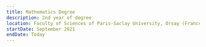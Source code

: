 ```yaml
---
title: Mathematics Degree
description: 2nd year of degree
location: Faculty of Sciences of Paris-Saclay University, Orsay (France)
startDate: September 2021
endDate: Today
---
```

